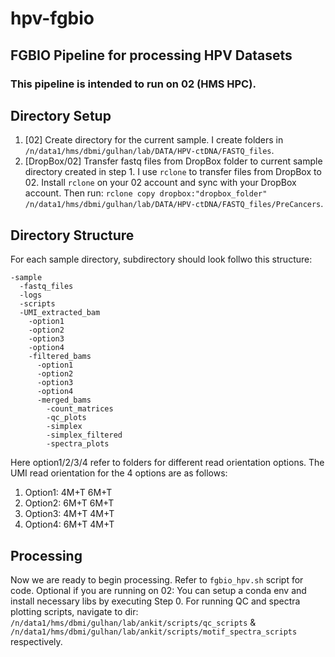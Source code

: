 # hpv-fgbio
## FGBIO Pipeline for processing HPV Datasets
### This pipeline is intended to run on 02 (HMS HPC).

## Directory Setup
1.	[02] Create directory for the current sample. I create folders in ```/n/data1/hms/dbmi/gulhan/lab/DATA/HPV-ctDNA/FASTQ_files```.
2.	[DropBox/02] Transfer fastq files from DropBox folder to current sample directory created in step 1. I use ```rclone``` to transfer files from DropBox to 02. Install ```rclone``` on your 02 account and sync with your DropBox account. Then run: ```rclone copy dropbox:"dropbox_folder" /n/data1/hms/dbmi/gulhan/lab/DATA/HPV-ctDNA/FASTQ_files/PreCancers```.


## Directory Structure 
For each sample directory, subdirectory should look follwo this structure:
```
-sample
  -fastq_files
  -logs
  -scripts
  -UMI_extracted_bam
    -option1
    -option2
    -option3
    -option4
    -filtered_bams
      -option1
      -option2
      -option3
      -option4
      -merged_bams
        -count_matrices
        -qc_plots
        -simplex
        -simplex_filtered
        -spectra_plots
```
Here option1/2/3/4 refer to folders for different read orientation options. The UMI read orientation for the 4 options are as follows:
1.	Option1: 4M+T 6M+T
2.	Option2: 6M+T 6M+T
3.	Option3: 4M+T 4M+T
4.	Option4: 6M+T 4M+T

## Processing
Now we are ready to begin processing. Refer to ```fgbio_hpv.sh``` script for code. 
Optional if you are running on 02: You can setup a conda env and install necessary libs by executing Step 0.
For running QC and spectra plotting scripts, navigate to dir: ```/n/data1/hms/dbmi/gulhan/lab/ankit/scripts/qc_scripts``` & ```/n/data1/hms/dbmi/gulhan/lab/ankit/scripts/motif_spectra_scripts``` respectively.
